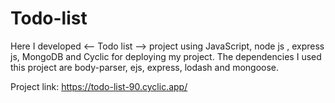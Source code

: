 # Todo-list

Here I developed <-- Todo list --> project using JavaScript, node js , express js, MongoDB and Cyclic for deploying my project.
The dependencies I used this project are body-parser, ejs, express, lodash and mongoose.

Project link: https://todo-list-90.cyclic.app/
